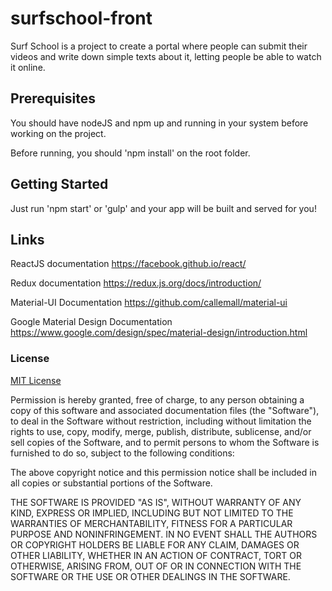 # surfschool-front
Surf School is a project to create a portal where people can submit their videos and write down simple texts about it, letting people be able to watch it online.

## Prerequisites
You should have nodeJS and npm up and running in your system before working on the project.

Before running, you should 'npm install' on the root folder.

## Getting Started
Just run 'npm start' or 'gulp' and your app will be built and served for you!

## Links
ReactJS documentation
https://facebook.github.io/react/

Redux documentation
https://redux.js.org/docs/introduction/

Material-UI Documentation
https://github.com/callemall/material-ui

Google Material Design Documentation
https://www.google.com/design/spec/material-design/introduction.html

### License
[MIT License](https://github.com/jmdobry/angular-cache/blob/master/LICENSE)

Permission is hereby granted, free of charge, to any person obtaining a copy of
this software and associated documentation files (the "Software"), to deal in
the Software without restriction, including without limitation the rights to
use, copy, modify, merge, publish, distribute, sublicense, and/or sell copies
of the Software, and to permit persons to whom the Software is furnished to do
so, subject to the following conditions:

The above copyright notice and this permission notice shall be included in all
copies or substantial portions of the Software.

THE SOFTWARE IS PROVIDED "AS IS", WITHOUT WARRANTY OF ANY KIND, EXPRESS OR
IMPLIED, INCLUDING BUT NOT LIMITED TO THE WARRANTIES OF MERCHANTABILITY, FITNESS
FOR A PARTICULAR PURPOSE AND NONINFRINGEMENT. IN NO EVENT SHALL THE AUTHORS OR
COPYRIGHT HOLDERS BE LIABLE FOR ANY CLAIM, DAMAGES OR OTHER LIABILITY, WHETHER
IN AN ACTION OF CONTRACT, TORT OR OTHERWISE, ARISING FROM, OUT OF OR IN
CONNECTION WITH THE SOFTWARE OR THE USE OR OTHER DEALINGS IN THE SOFTWARE.

